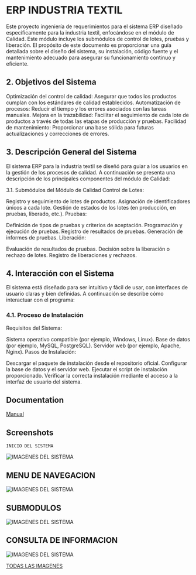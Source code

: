 
# ERP INDUSTRIA TEXTIL

Este proyecto ingeniería de requerimientos para el sistema ERP diseñado específicamente para la industria textil, enfocándose en el módulo de Calidad. Este módulo incluye los submódulos de control de lotes, pruebas y liberación. El propósito de este documento es proporcionar una guía detallada sobre el diseño del sistema, su instalación, código fuente y el mantenimiento adecuado para asegurar su funcionamiento continuo y eficiente.

## 2. Objetivos del Sistema
Optimización del control de calidad: Asegurar que todos los productos cumplan con los estándares de calidad establecidos.
Automatización de procesos: Reducir el tiempo y los errores asociados con las tareas manuales.
Mejora en la trazabilidad: Facilitar el seguimiento de cada lote de productos a través de todas las etapas de producción y pruebas.
Facilidad de mantenimiento: Proporcionar una base sólida para futuras actualizaciones y correcciones de errores.

## 3. Descripción General del Sistema
El sistema ERP para la industria textil se diseñó para guiar a los usuarios en la gestión de los procesos de calidad. A continuación se presenta una descripción de los principales componentes del módulo de Calidad:

3.1. Submódulos del Módulo de Calidad
Control de Lotes:

Registro y seguimiento de lotes de productos.
Asignación de identificadores únicos a cada lote.
Gestión de estados de los lotes (en producción, en pruebas, liberado, etc.).
Pruebas:

Definición de tipos de pruebas y criterios de aceptación.
Programación y ejecución de pruebas.
Registro de resultados de pruebas.
Generación de informes de pruebas.
Liberación:

Evaluación de resultados de pruebas.
Decisión sobre la liberación o rechazo de lotes.
Registro de liberaciones y rechazos.

## 4. Interacción con el Sistema
El sistema está diseñado para ser intuitivo y fácil de usar, con interfaces de usuario claras y bien definidas. A continuación se describe cómo interactuar con el programa:

### 4.1. Proceso de Instalación
Requisitos del Sistema:

Sistema operativo compatible (por ejemplo, Windows, Linux).
Base de datos (por ejemplo, MySQL, PostgreSQL).
Servidor web (por ejemplo, Apache, Nginx).
Pasos de Instalación:

Descargar el paquete de instalación desde el repositorio oficial.
Configurar la base de datos y el servidor web.
Ejecutar el script de instalación proporcionado.
Verificar la correcta instalación mediante el acceso a la interfaz de usuario del sistema.

## Documentation

[Manual](https://1drv.ms/w/s!Agph79C0EmBLcbEWA4UvdhDK2VU?e=NVBqAS)


## Screenshots
    INICIO DEL SISTEMA
![IMAGENES DEL SISTEMA](https://github.com/user-attachments/assets/5ec83a60-3ca2-46b0-ab63-bc80c61f1c8f)


## MENU DE NAVEGACION
![IMAGENES DEL SISTEMA](https://github.com/user-attachments/assets/4c9bf700-f406-45ae-ba52-234f01ab8088)

## SUBMODULOS
![IMAGENES DEL SISTEMA](https://github.com/user-attachments/assets/d063f2cf-8d71-4403-835f-3701a040cd6e)


## CONSULTA DE INFORMACION

![IMAGENES DEL SISTEMA](https://github.com/user-attachments/assets/d176c0b6-4dff-4656-9e6c-02f8a17f667c)

[TODAS LAS IMAGENES](https://github.com/user-attachments/assets/57d1153c-538b-4588-a496-d418fabb51a1)


